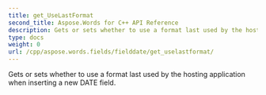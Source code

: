 ```yaml
---
title: get_UseLastFormat
second_title: Aspose.Words for C++ API Reference
description: Gets or sets whether to use a format last used by the hosting application when inserting a new DATE field. 
type: docs
weight: 0
url: /cpp/aspose.words.fields/fielddate/get_uselastformat/
---
```


Gets or sets whether to use a format last used by the hosting application when inserting a new DATE field. 

